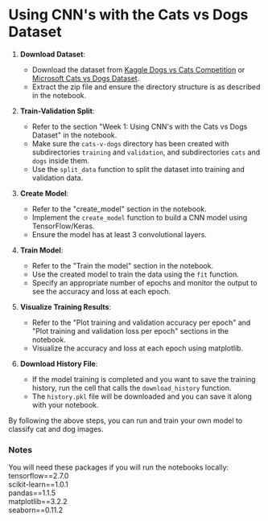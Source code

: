 # Using CNN's with the Cats vs Dogs Dataset

1. **Download Dataset**:
   - Download the dataset from [Kaggle Dogs vs Cats Competition](https://www.kaggle.com/c/dogs-vs-cats) or [Microsoft Cats vs Dogs Dataset](https://www.microsoft.com/en-us/download/confirmation.aspx?id=54765).
   - Extract the zip file and ensure the directory structure is as described in the notebook.

2. **Train-Validation Split**:
   - Refer to the section "Week 1: Using CNN's with the Cats vs Dogs Dataset" in the notebook.
   - Make sure the `cats-v-dogs` directory has been created with subdirectories `training` and `validation`, and subdirectories `cats` and `dogs` inside them.
   - Use the `split_data` function to split the dataset into training and validation data.

3. **Create Model**:
   - Refer to the "create_model" section in the notebook.
   - Implement the `create_model` function to build a CNN model using TensorFlow/Keras.
   - Ensure the model has at least 3 convolutional layers.

4. **Train Model**:
   - Refer to the "Train the model" section in the notebook.
   - Use the created model to train the data using the `fit` function.
   - Specify an appropriate number of epochs and monitor the output to see the accuracy and loss at each epoch.

5. **Visualize Training Results**:
   - Refer to the "Plot training and validation accuracy per epoch" and "Plot training and validation loss per epoch" sections in the notebook.
   - Visualize the accuracy and loss at each epoch using matplotlib.

6. **Download History File**:
   - If the model training is completed and you want to save the training history, run the cell that calls the `download_history` function.
   - The `history.pkl` file will be downloaded and you can save it along with your notebook.
  
By following the above steps, you can run and train your own model to classify cat and dog images.

### Notes 
You will need these packages if you will run the notebooks locally:\
tensorflow==2.7.0\
scikit-learn==1.0.1\
pandas==1.1.5\
matplotlib==3.2.2\
seaborn==0.11.2
